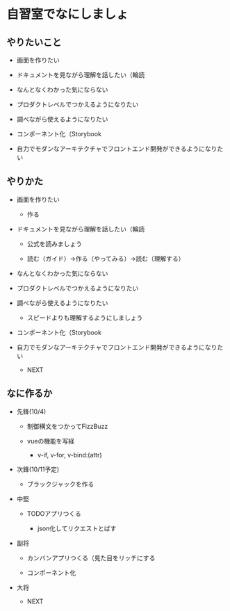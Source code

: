 

# 自習室でなにしましょ

 

## やりたいこと

* 画面を作りたい

* ドキュメントを見ながら理解を話したい（輪読

* なんとなくわかった気にならない

* プロダクトレベルでつかえるようになりたい

* 調べながら使えるようになりたい

* コンポーネント化（Storybook

* 自力でモダンなアーキテクチャでフロントエンド開発ができるようになりたい

 

## やりかた

* 画面を作りたい

    * 作る

* ドキュメントを見ながら理解を話したい（輪読

    * 公式を読みましょう

    * 読む（ガイド）→作る（やってみる）→読む（理解する）

* なんとなくわかった気にならない

* プロダクトレベルでつかえるようになりたい

* 調べながら使えるようになりたい

    * スピードよりも理解するようにしましょう

* コンポーネント化（Storybook

* 自力でモダンなアーキテクチャでフロントエンド開発ができるようになりたい

    * NEXT

 

## なに作るか

* 先鋒(10/4)

    * 制御構文をつかってFizzBuzz

    * vueの機能を写経

        * v-if, v-for, v-bind:(attr)

* 次鋒(10/11予定)

    * ブラックジャックを作る

* 中堅

    * TODOアプリつくる

        * json化してリクエストとばす

* 副将

    * カンバンアプリつくる（見た目をリッチにする

    * コンポーネント化

* 大将

    * NEXT